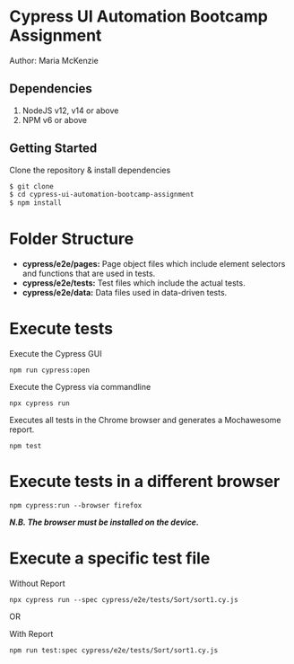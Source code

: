 # Cypress UI Automation Bootcamp Assignment
Author: Maria McKenzie


 ## Dependencies
1. NodeJS v12, v14 or above
3. NPM v6 or above

## Getting Started
Clone the repository & install dependencies
```sh
$ git clone 
$ cd cypress-ui-automation-bootcamp-assignment
$ npm install
```
# Folder Structure
- **cypress/e2e/pages:** Page object files which include element selectors and functions that are used in tests.
- **cypress/e2e/tests:** Test files which include the actual tests.
- **cypress/e2e/data:** Data files used in data-driven tests.

# Execute tests
Execute the Cypress GUI

```npm run cypress:open```

Execute the Cypress via commandline

```npx cypress run```

Executes all tests in the Chrome browser and generates a Mochawesome report.

```npm test``` 

# Execute tests in a different browser
```npm cypress:run --browser firefox```

***N.B. The browser must be installed on the device.***

# Execute a specific test file

Without Report

```npx cypress run --spec cypress/e2e/tests/Sort/sort1.cy.js```

OR

With Report

```npm run test:spec cypress/e2e/tests/Sort/sort1.cy.js```
